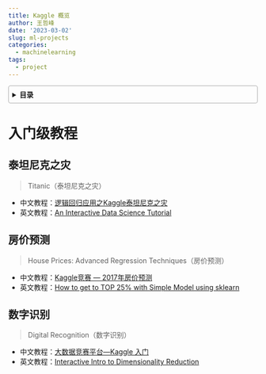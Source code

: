 ```yaml
---
title: Kaggle 概览
author: 王哲峰
date: '2023-03-02'
slug: ml-projects
categories:
  - machinelearning
tags:
  - project
---
```


<style>
details {
    border: 1px solid #aaa;
    border-radius: 4px;
    padding: .5em .5em 0;
}
summary {
    font-weight: bold;
    margin: -.5em -.5em 0;
    padding: .5em;
}
details[open] {
    padding: .5em;
}
details[open] summary {
    border-bottom: 1px solid #aaa;
    margin-bottom: .5em;
}
img {
    pointer-events: none;
}
</style>

<details><summary>目录</summary><p>

- [入门级教程](#入门级教程)
  - [泰坦尼克之灾](#泰坦尼克之灾)
  - [房价预测](#房价预测)
  - [数字识别](#数字识别)
</p></details><p></p>

# 入门级教程

## 泰坦尼克之灾

> Titanic（泰坦尼克之灾）

* 中文教程：[逻辑回归应用之Kaggle泰坦尼克之灾]()
* 英文教程：[An Interactive Data Science Tutorial]()

## 房价预测

> House Prices: Advanced Regression Techniques（房价预测）

* 中文教程：[Kaggle竞赛 — 2017年房价预测]()
* 英文教程：[How to get to TOP 25% with Simple Model using sklearn]()

## 数字识别

> Digital Recognition（数字识别）

* 中文教程：[大数据竞赛平台—Kaggle 入门]()
* 英文教程：[Interactive Intro to Dimensionality Reduction]()

